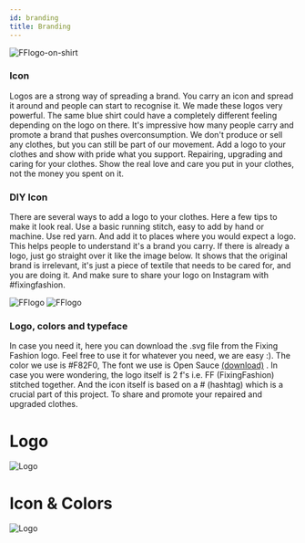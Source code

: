 ```yaml
---
id: branding
title: Branding
---
```


![FFlogo-on-shirt](assets/other/branding_01.jpg)
### Icon
Logos are a strong way of spreading a brand. You carry an icon and spread it around and people can start to recognise it. We made these logos very powerful. The same blue shirt could have a completely different feeling depending on the logo on there. It's impressive how many people carry and promote a brand that pushes overconsumption. We don't produce or sell any clothes, but you can still be part of our movement. Add a logo to your clothes and show with pride what you support. Repairing, upgrading and caring for your clothes. Show the real love and care you put in your clothes, not the money you spent on it.

### DIY Icon
There are several ways to add a logo to your clothes. Here a few tips to make it look real. Use a basic running stitch, easy to add by hand or machine. Use red yarn. And add it to places where you would expect a logo. This helps people to understand it's a brand you carry. If there is already a logo, just go straight over it like the image below. It shows that the original brand is irrelevant, it's just a piece of textile that needs to be cared for, and you are doing it. And make sure to share your logo on Instagram with #fixingfashion.

![FFlogo](assets/other/branding_02.jpg)
![FFlogo](assets/other/branding_03.jpg)


### Logo, colors and typeface
In case you need it, here you can download the .svg file from the Fixing Fashion logo. Feel free to use it for whatever you need, we are easy :). The color we use is #F82F0, The font we use is Open Sauce [(download)](https://github.com/marcologous/Open-Sauce-Fonts) . In case you were wondering, the logo itself is 2 f's i.e. FF (FixingFashion) stitched together. And the icon itself is based on a # (hashtag) which is a crucial part of this project. To share and promote your repaired and upgraded clothes.


# Logo
![Logo](assets/other/branding_logo.png)

# Icon & Colors
![Logo](assets/other/branding_logo_01.png)
<br><br><br><br>
